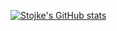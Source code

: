 [![Stojke's GitHub stats](https://github-readme-stats.vercel.app/api?username=stojk3)](https://github.com/anuraghazra/github-readme-stats)
